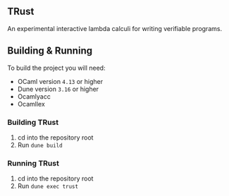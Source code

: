 ## TRust
An experimental interactive lambda calculi for writing verifiable programs.

## Building & Running

To build the project you will need:
* OCaml version `4.13` or higher
* Dune version `3.16` or higher
* Ocamlyacc
* Ocamllex

### Building TRust

1. cd into the repository root
2. Run `dune build`

### Running TRust

1. cd into the repository root
2. Run `dune exec trust`
